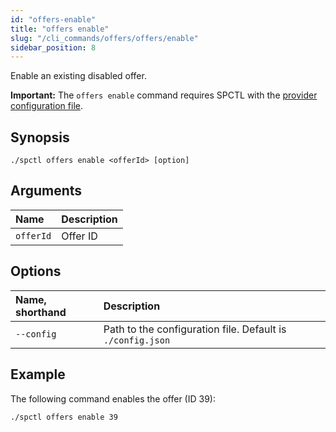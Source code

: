 ```yaml
---
id: "offers-enable"
title: "offers enable"
slug: "/cli_commands/offers/offers/enable"
sidebar_position: 8
---
```


Enable an existing disabled offer.

**Important:** The `offers enable` command requires SPCTL with the [provider configuration file]((/developers/cli_guides/configure#for-offer-providers)).

## Synopsis

```
./spctl offers enable <offerId> [option]
```

## Arguments

| **Name** | **Description**                 |
|:---------|:--------------------------------|
| `offerId`     | Offer ID  |

## Options

| **Name, shorthand** |**Description**                |
|:--------------------|:-------------------------------|
| `--config`          |Path to the configuration file. Default is `./config.json` |

## Example

The following command enables the offer (ID 39):

```
./spctl offers enable 39
```